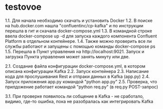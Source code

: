 # testovoe
1.1. Для начала необходимо скачать и установить Docker
1.2. В поиске на hub.docker.com нашла "confluentinc/cp-kafka" и по инструкции перешла в гит и скачала docker-compose.yml
1.3. В командной строке ввела docker-compose up -d для запуска каждого компонента Confluent Platform в отдельном контейнере.
1.4. Также можно проверить все ли службы работают и запущены с помощью команды docker-compose ps
1.5. Перешла в Пункт управления на http://localhost:9021. Запуск и загрузка Пункта управления может занять минуту или две.


2.1. Создание файла конфигурации docker-compose.yml, в котором описана конфигурации Kafka
2.2. Запуск контейнера
2.3. Написание кода для прослушивания Rest и отпраки данных в Kafka (app.py)
2.4. Запуск приложения app.py командой "python app.py"
2.5. Проверка, что прилдожение работает командой "python req.py" (в req.py POST-запрос)

3.1. При проверке появилось ли собщение в Kafka - не сработало, видимо, где-то ошибка, пока не разобралась как интегрировать Kafka
